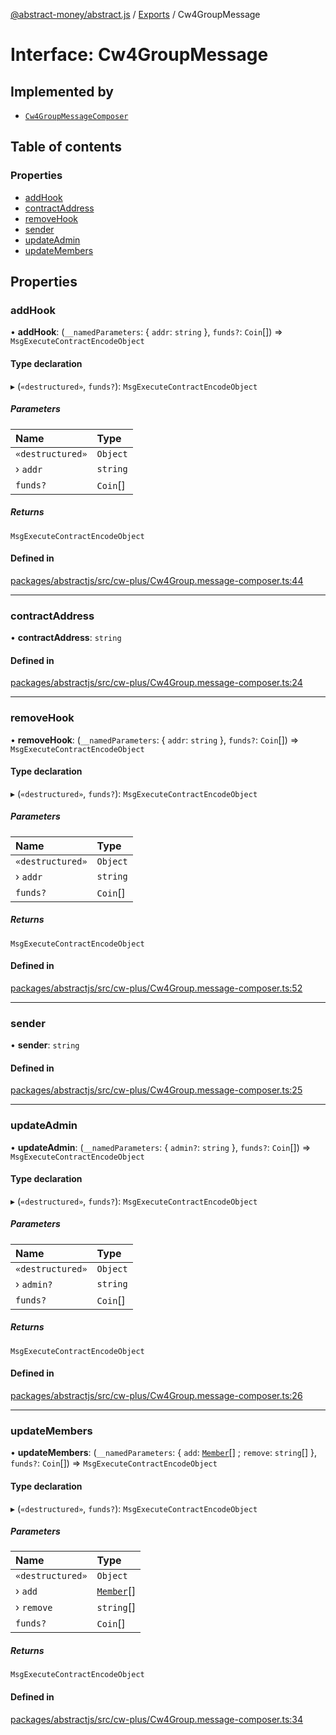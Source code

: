 [@abstract-money/abstract.js](../README.md) / [Exports](../modules.md) / Cw4GroupMessage

# Interface: Cw4GroupMessage

## Implemented by

- [`Cw4GroupMessageComposer`](../classes/Cw4GroupMessageComposer.md)

## Table of contents

### Properties

- [addHook](Cw4GroupMessage.md#addhook)
- [contractAddress](Cw4GroupMessage.md#contractaddress)
- [removeHook](Cw4GroupMessage.md#removehook)
- [sender](Cw4GroupMessage.md#sender)
- [updateAdmin](Cw4GroupMessage.md#updateadmin)
- [updateMembers](Cw4GroupMessage.md#updatemembers)

## Properties

### addHook

• **addHook**: (`__namedParameters`: { `addr`: `string`  }, `funds?`: `Coin`[]) => `MsgExecuteContractEncodeObject`

#### Type declaration

▸ (`«destructured»`, `funds?`): `MsgExecuteContractEncodeObject`

##### Parameters

| Name | Type |
| :------ | :------ |
| `«destructured»` | `Object` |
| › `addr` | `string` |
| `funds?` | `Coin`[] |

##### Returns

`MsgExecuteContractEncodeObject`

#### Defined in

[packages/abstractjs/src/cw-plus/Cw4Group.message-composer.ts:44](https://github.com/AbstractSDK/frontend/blob/07410073/packages/abstractjs/src/cw-plus/Cw4Group.message-composer.ts#L44)

___

### contractAddress

• **contractAddress**: `string`

#### Defined in

[packages/abstractjs/src/cw-plus/Cw4Group.message-composer.ts:24](https://github.com/AbstractSDK/frontend/blob/07410073/packages/abstractjs/src/cw-plus/Cw4Group.message-composer.ts#L24)

___

### removeHook

• **removeHook**: (`__namedParameters`: { `addr`: `string`  }, `funds?`: `Coin`[]) => `MsgExecuteContractEncodeObject`

#### Type declaration

▸ (`«destructured»`, `funds?`): `MsgExecuteContractEncodeObject`

##### Parameters

| Name | Type |
| :------ | :------ |
| `«destructured»` | `Object` |
| › `addr` | `string` |
| `funds?` | `Coin`[] |

##### Returns

`MsgExecuteContractEncodeObject`

#### Defined in

[packages/abstractjs/src/cw-plus/Cw4Group.message-composer.ts:52](https://github.com/AbstractSDK/frontend/blob/07410073/packages/abstractjs/src/cw-plus/Cw4Group.message-composer.ts#L52)

___

### sender

• **sender**: `string`

#### Defined in

[packages/abstractjs/src/cw-plus/Cw4Group.message-composer.ts:25](https://github.com/AbstractSDK/frontend/blob/07410073/packages/abstractjs/src/cw-plus/Cw4Group.message-composer.ts#L25)

___

### updateAdmin

• **updateAdmin**: (`__namedParameters`: { `admin?`: `string`  }, `funds?`: `Coin`[]) => `MsgExecuteContractEncodeObject`

#### Type declaration

▸ (`«destructured»`, `funds?`): `MsgExecuteContractEncodeObject`

##### Parameters

| Name | Type |
| :------ | :------ |
| `«destructured»` | `Object` |
| › `admin?` | `string` |
| `funds?` | `Coin`[] |

##### Returns

`MsgExecuteContractEncodeObject`

#### Defined in

[packages/abstractjs/src/cw-plus/Cw4Group.message-composer.ts:26](https://github.com/AbstractSDK/frontend/blob/07410073/packages/abstractjs/src/cw-plus/Cw4Group.message-composer.ts#L26)

___

### updateMembers

• **updateMembers**: (`__namedParameters`: { `add`: [`Member`](Cw4GroupTypes.Member.md)[] ; `remove`: `string`[]  }, `funds?`: `Coin`[]) => `MsgExecuteContractEncodeObject`

#### Type declaration

▸ (`«destructured»`, `funds?`): `MsgExecuteContractEncodeObject`

##### Parameters

| Name | Type |
| :------ | :------ |
| `«destructured»` | `Object` |
| › `add` | [`Member`](Cw4GroupTypes.Member.md)[] |
| › `remove` | `string`[] |
| `funds?` | `Coin`[] |

##### Returns

`MsgExecuteContractEncodeObject`

#### Defined in

[packages/abstractjs/src/cw-plus/Cw4Group.message-composer.ts:34](https://github.com/AbstractSDK/frontend/blob/07410073/packages/abstractjs/src/cw-plus/Cw4Group.message-composer.ts#L34)
